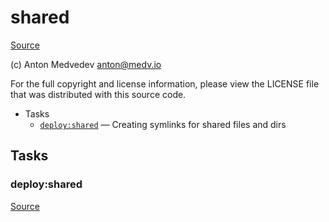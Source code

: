 <!-- DO NOT EDIT THIS FILE! -->
<!-- Instead edit recipe/deploy/shared.php -->
<!-- Then run bin/docgen -->

# shared

[Source](/recipe/deploy/shared.php)

(c) Anton Medvedev <anton@medv.io>

For the full copyright and license information, please view the LICENSE
file that was distributed with this source code.


* Tasks
  * [`deploy:shared`](#deploy:shared) — Creating symlinks for shared files and dirs


## Tasks
### deploy:shared
[Source](/recipe/deploy/shared.php#L13)



